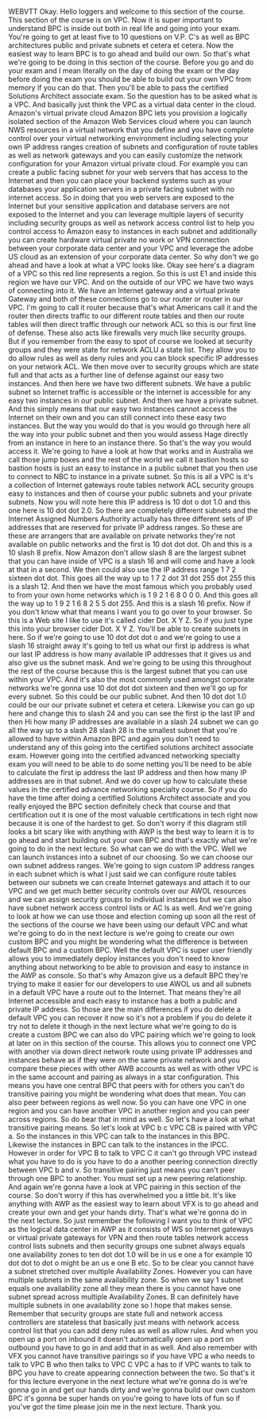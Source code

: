  
 WEBVTT 
 Okay. 
 Hello loggers and welcome to this section of the course. 
 This section of the course is on VPC. 
 Now it is super important to understand BPC is inside out both in real life and going into your exam. 
 You're going to get at least five to 10 questions on V.P. C's as well as BPC architectures public and 
 private subnets et cetera et cetera. 
 Now the easiest way to learn BPC is to go ahead and build our own. 
 So that's what we're going to be doing in this section of the course. 
 Before you go and do your exam and I mean literally on the day of doing the exam or the day before doing 
 the exam you should be able to build out your own VPC from memory if you can do that. 
 Then you'll be able to pass the certified Solutions Architect associate exam. 
 So the question has to be asked what is a VPC. 
 And basically just think the VPC as a virtual data center in the cloud. 
 Amazon's virtual private cloud Amazon BPC lets you provision a logically isolated section of the Amazon 
 Web Services cloud where you can launch NWS resources in a virtual network that you define and you have 
 complete control over your virtual networking environment including selecting your own IP address ranges 
 creation of subnets and configuration of route tables as well as network gateways and you can easily 
 customize the network configuration for your Amazon virtual private cloud. 
 For example you can create a public facing subnet for your web servers that has access to the Internet 
 and then you can place your backend systems such as your databases your application servers in a private 
 facing subnet with no internet access. 
 So in doing that you web servers are exposed to the Internet but your sensitive application and database 
 servers are not exposed to the Internet and you can leverage multiple layers of security including security 
 groups as well as network access control list to help you control access to Amazon easy to instances 
 in each subnet and additionally you can create hardware virtual private no work or VPN connection between 
 your corporate data center and your VPC and leverage the adobe US cloud as an extension of your corporate 
 data center. 
 So why don't we go ahead and have a look at what a VPC looks like. 
 Okay see here's a diagram of a VPC so this red line represents a region. 
 So this is ust E1 and inside this region we have our VPC. 
 And on the outside of our VPC we have two ways of connecting into it. 
 We have an Internet gateway and a virtual private Gateway and both of these connections go to our router 
 or router in our VPC. 
 I'm going to call it router because that's what Americans call it and the router then directs traffic 
 to our different route tables and then our route tables will then direct traffic through our network 
 ACL so this is our first line of defense. 
 These also acts like firewalls very much like security groups. 
 But if you remember from the easy to spot of course we looked at security groups and they were state 
 for network ACLU a state list. 
 They allow you to do allow rules as well as deny rules and you can block specific IP addresses on your 
 network ACL. 
 We then move over to security groups which are state full and that acts as a further line of defense 
 against our easy two instances. 
 And then here we have two different subnets. 
 We have a public subnet so Internet traffic is accessible or the internet is accessible for any easy 
 two instances in our public subnet. 
 And then we have a private subnet. 
 And this simply means that our easy two instances cannot access the Internet on their own and you can 
 still connect into these easy two instances. 
 But the way you would do that is you would go through here all the way into your public subnet and then 
 you would assess Hage directly from an instance in here to an instance there. 
 So that's the way you would access it. 
 We're going to have a look at how that works and in Australia we call those jump boxes and the rest 
 of the world we call it bastion hosts so bastion hosts is just an easy to instance in a public subnet 
 that you then use to connect to NBC to instance in a private subnet. 
 So this is all a VPC is it's a collection of Internet gateways route tables network ACL security groups 
 easy to instances and then of course your public subnets and your private subnets. 
 Now you will note here this IP address is 10 dot o dot 1.0 and this one here is 10 dot dot 2.0. 
 So there are completely different subnets and the Internet Assigned Numbers Authority actually has three 
 different sets of IP addresses that are reserved for private IP address ranges. 
 So these are these are arrangers that are available on private networks they're not available on public 
 networks and the first is 10 dot dot dot. 
 Oh and this is a 10 slash 8 prefix. 
 Now Amazon don't allow slash 8 are the largest subnet that you can have inside of VPC is a slash 16 
 and will come and have a look at that in a second. 
 We then could also use the IP address range 1 7 2 sixteen dot dot. 
 This goes all the way up to 1 7 2 dot 31 dot 255 dot 255 this is a slash 12. 
 And then we have the most famous which you probably used to from your own home networks which is 1 9 
 2 1 6 8 0 0 0. 
 And this goes all the way up to 1 9 2 1 6 8 2 5 5 dot 255. 
 And this is a slash 16 prefix. 
 Now if you don't know what that means I want you to go over to your browser. 
 So this is a Web site I like to use it's called cider Dot. 
 X Y Z. 
 So if you just type this into your browser cider Dot. 
 X Y Z. 
 You'll be able to create subnets in here. 
 So if we're going to use 10 dot dot dot o and we're going to use a slash 16 straight away it's going 
 to tell us what our first ip address is what our last IP address is how many available IP addresses 
 that it gives us and also give us the subnet mask. 
 And we're going to be using this throughout the rest of the course because this is the largest subnet 
 that you can use within your VPC. 
 And it's also the most commonly used amongst corporate networks we're gonna use 10 dot dot dot sixteen 
 and then we'll go up for every subnet. 
 So this could be our public subnet. 
 And then 10 dot dot 1.0 could be our our private subnet et cetera et cetera. 
 Likewise you can go up here and change this to slash 24 and you can see the first ip the last IP and 
 then Hi how many IP addresses are available in a slash 24 subnet we can go all the way up to a slash 
 28 slash 28 is the smallest subnet that you're allowed to have within Amazon BPC and again you don't 
 need to understand any of this going into the certified solutions architect associate exam. 
 However going into the certified advanced networking specialty exam you will need to be able to do some 
 netting you'll be need to be able to calculate the first ip address the last IP address and then how 
 many IP addresses are in that subnet. 
 And we do cover up how to calculate these values in the certified advance networking specialty course. 
 So if you do have the time after doing a certified Solutions Architect associate and you really enjoyed 
 the BPC section definitely check that course and that certification out it is one of the most valuable 
 certifications in tech right now because it is one of the hardest to get. 
 So don't worry if this diagram still looks a bit scary like with anything with AWP is the best way to 
 learn it is to go ahead and start building out your own BPC and that's exactly what we're going to do 
 in the next lecture. 
 So what can we do with the VPC. 
 Well we can launch instances into a subnet of our choosing. 
 So we can choose our own subnet address ranges. 
 We're going to sign custom IP address ranges in each subnet which is what I just said we can configure 
 route tables between our subnets we can create Internet gateways and attach it to our VPC and we get 
 much better security controls over our AWOL resources and we can assign security groups to individual 
 instances but we can also have subnet network access control lists or AC ls as well. 
 And we're going to look at how we can use those and election coming up soon all the rest of the sections 
 of the course we have been using our default VPC and what we're going to do in the next lecture is we're 
 going to create our own custom BPC and you might be wondering what the difference is between default 
 BPC and a custom BPC. 
 Well the default VPC is super user friendly allows you to immediately deploy instances you don't need 
 to know anything about networking to be able to provision and easy to instance in the AWP as console. 
 So that's why Amazon give us a default BPC they're trying to make it easier for our developers to use 
 AWOL us and all subnets in a default VPC have a route out to the Internet. 
 That means they're all Internet accessible and each easy to instance has a both a public and private 
 IP address. 
 So those are the main differences if you do delete a default VPC you can recover it now so it's not 
 a problem if you do delete it try not to delete it though in the next lecture what we're going to do 
 is create a custom BPC we can also do VPC pairing which we're going to look at later on in this section 
 of the course. 
 This allows you to connect one VPC with another via down direct network route using private IP addresses 
 and instances behave as if they were on the same private network and you compare these pieces with other 
 AWB accounts as well as with other VPC is in the same account and pairing as always in a star configuration. 
 This means you have one central BPC that peers with for others you can't do transitive pairing you might 
 be wondering what does that mean. 
 You can also peer between regions as well now. 
 So you can have one VPC in one region and you can have another VPC in another region and you can peer 
 across regions. 
 So do bear that in mind as well. 
 So let's have a look at what transitive pairing means. 
 So let's look at VPC b c VPC CB is paired with VPC a. 
 So the instances in this VPC can talk to the instances in this BPC. 
 Likewise the instances in BPC can talk to the instances in the IPCC. 
 However in order for VPC B to talk to VPC C it can't go through VPC instead what you have to do is you 
 have to do a another peering connection directly between VPC b and v. 
 So transitive pairing just means you can't peer through one BPC to another. 
 You must set up a new peering relationship. 
 And again we're gonna have a look at VPC pairing in this section of the course. 
 So don't worry if this has overwhelmed you a little bit. 
 It's like anything with AWP as the easiest way to learn about VFX is to go ahead and create your own 
 and get your hands dirty. 
 That's what we're gonna do in the next lecture. 
 So just remember the following I want you to think of VPC as the logical data center in AWP as it consists 
 of WS so Internet gateways or virtual private gateways for VPN and then route tables network access 
 control lists subnets and then security groups one subnet always equals one availability zones to ten 
 dot dot 1.0 will be in us e one a for example 10 dot dot to dot o might be an us e one B etc. So to 
 be clear you cannot have a subnet stretched over multiple Availability Zones. 
 However you can have multiple subnets in the same availability zone. 
 So when we say 1 subnet equals one availability zone all they mean there is you cannot have one subnet 
 spread across multiple Availability Zones. 
 B can definitely have multiple subnets in one availability zone so I hope that makes sense. 
 Remember that security groups are state full and network access controllers are stateless that basically 
 just means with network access control list that you can add deny rules as well as allow rules. 
 And when you open up a port on inbound it doesn't automatically open up a port on outbound you have 
 to go in and add that in as well. 
 And also remember with VFX you cannot have transitive pairings so if you have VPC a who needs to talk 
 to VPC B who then talks to VPC C VPC a has to if VPC wants to talk to BPC you have to create appearing 
 connection between the two. 
 So that's it for this lecture everyone in the next lecture what we're gonna do is we're gonna go in 
 and get our hands dirty and we're gonna build our own custom BPC it's gonna be super hands on you're 
 going to have lots of fun so if you've got the time please join me in the next lecture. 
 Thank you.
